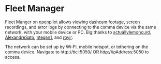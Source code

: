 # Fleet Manager

Fleet Manger on openpilot allows viewing dashcam footage, screen recordings, and error logs by connecting to the comma device via the same network, with your mobile device or PC. Big thanks to [actuallylemoncurd](https://github.com/actuallylemoncurd), [AlexandreSato](https://github.com/alexandreSato), [ntegan1](https://github.com/ntegan1), and [royjr](https://github.com/royjr).

The network can be set up by Wi-Fi, mobile hotspot, or tethering on the comma device. Navigate to http://tici:5050/ OR http://ipAddress:5050 to access.
